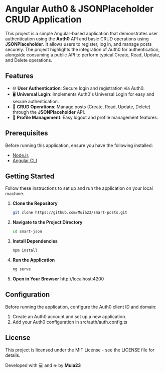 # Angular Auth0 & JSONPlaceholder CRUD Application

This project is a simple Angular-based application that demonstrates user authentication using the **Auth0** API and basic CRUD operations using **JSONPlaceholder**. It allows users to register, log in, and manage posts securely. The project highlights the integration of Auth0 for authentication, alongside consuming a public API to perform typical Create, Read, Update, and Delete operations.

## Features
- 🌐 **User Authentication**: Secure login and registration via Auth0.
- 🖥️ **Universal Login**: Implements Auth0's Universal Login for easy and secure authentication.
- 📱 **CRUD Operations**: Manage posts (Create, Read, Update, Delete) through the **JSONPlaceholder** API.
- 🔐 **Profile Management**: Easy logout and profile management features.

## Prerequisites

Before running this application, ensure you have the following installed:

- [Node.js](https://nodejs.org/en/download/)
- [Angular CLI](https://angular.io/cli)

## Getting Started

Follow these instructions to set up and run the application on your local machine.


1. **Clone the Repository**
   ```bash
   git clone https://github.com/Muia23/smart-posts.git

2. **Navigate to the Project Directory**
    ```bash
   cd smart-json

3. **Install Dependencies**
    ```bash
   npm install

4. **Run the Application**
    ```bash
   ng serve

5. **Open in Your Browser**
   http://localhost:4200

## Configuration
Before running the application, configure the Auth0 client ID and domain:

1. Create an Auth0 account and set up a new application.
2. Add your Auth0 configuration in src/auth/auth.config.ts   

## License
This project is licensed under the MIT License - see the LICENSE file for details.

Developed with 💻 and ☕ by **Muia23**